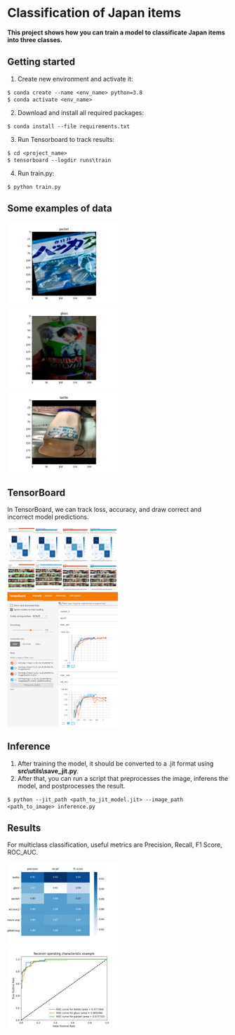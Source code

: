 # Classification of Japan items

**This project shows how you can train a model to classificate Japan items into three classes.**

## Getting started

1. Create new environment and activate it:
```
$ conda create --name <env_name> python=3.8
$ conda activate <env_name>
```
2. Download and install all required packages:
```
$ conda install --file requirements.txt
```
3. Run Tensorboard to track results:
```
$ cd <project_name>
$ tensorboard --logdir runs\train
```
4. Run train.py:
```
$ python train.py
```

## Some examples of data

<img src="./docs/1.jpg" width="50%" />
<img src="./docs/6.jpg" width="50%" />
<img src="./docs/20.jpg" width="50%" />

## TensorBoard

In TensorBoard, we can track loss, accuracy, and draw correct and incorrect model predictions.

<img src="./docs/chrome_pyEWXcuZgi.png" width="50%" />
<img src="./docs/chrome_WHBwPgOII3.png" width="50%" />

## Inference

1. After training the model, it should be converted to a .jit format using **src\utils\save_jit.py**.
2. After that, you can run a script that preprocesses the image, inferens the model, and postprocesses the result.
```
$ python --jit_path <path_to_jit_model.jit> --image_path <path_to_image> inference.py
```

## Results

For multiclass classification, useful metrics are Precision, Recall, F1 Score, ROC_AUC.

<img src="./docs/clf_report.jpg" width="50%" />
<img src="./docs/roc.jpg" width="50%" />